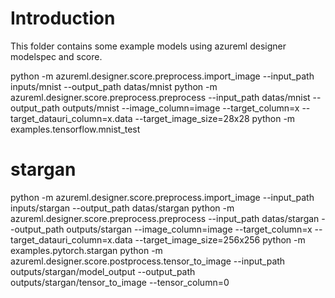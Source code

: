 # Introduction 
This folder contains some example models using azureml designer modelspec and score.


python -m azureml.designer.score.preprocess.import_image  --input_path inputs/mnist --output_path datas/mnist
python -m azureml.designer.score.preprocess.preprocess  --input_path datas/mnist --output_path outputs/mnist --image_column=image --target_column=x --target_datauri_column=x.data --target_image_size=28x28
python -m examples.tensorflow.mnist_test


# stargan
python -m azureml.designer.score.preprocess.import_image  --input_path inputs/stargan --output_path datas/stargan
python -m azureml.designer.score.preprocess.preprocess  --input_path datas/stargan --output_path outputs/stargan --image_column=image --target_column=x --target_datauri_column=x.data --target_image_size=256x256
python -m examples.pytorch.stargan
python -m azureml.designer.score.postprocess.tensor_to_image --input_path outputs/stargan/model_output --output_path outputs/stargan/tensor_to_image --tensor_column=0